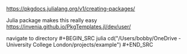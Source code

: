 https://pkgdocs.julialang.org/v1/creating-packages/

Julia package makes this really easy
https://invenia.github.io/PkgTemplates.jl/dev/user/

navigate to directory
#+BEGIN_SRC julia
cd("/Users/bobby/OneDrive - University College London/projects/example")
#+END_SRC
